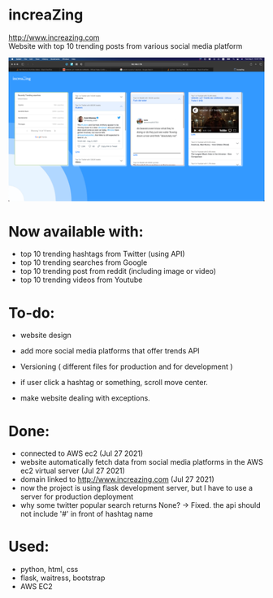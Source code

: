 # increaZing
http://www.increazing.com <br>
Website with top 10 trending posts from various social media platform

![img.png](img.png)

# Now available with:
- top 10 trending hashtags from Twitter (using API)
- top 10 trending searches from Google 
- top 10 trending post from reddit (including image or video)
- top 10 trending videos from Youtube

# To-do:
- website design
- add more social media platforms that offer trends API
- Versioning ( different files for production and for development )
- if user click a hashtag or something, scroll move center.

- make website dealing with exceptions.
# Done:
- connected to AWS ec2 (Jul 27 2021)
- website automatically fetch data from social media platforms in the AWS ec2 virtual server (Jul 27 2021)
- domain linked to http://www.increazing.com (Jul 27 2021)
- now the project is using flask development server, but I have to use a server for production deployment 
- why some twitter popular search returns None? -> Fixed. the api should not include '#' in front of hashtag name 
# Used:
- python, html, css
- flask, waitress, bootstrap
- AWS EC2
